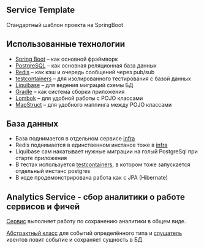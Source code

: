 ## Service Template

Стандартный шаблон проекта на SpringBoot

## Использованные технологии

* [Spring Boot](https://spring.io/projects/spring-boot) – как основной фрэймворк
* [PostgreSQL](https://www.postgresql.org/) – как основная реляционная база данных
* [Redis](https://redis.io/) – как кэш и очередь сообщений через pub/sub
* [testcontainers](https://testcontainers.com/) – для изолированного тестирования с базой данных
* [Liquibase](https://www.liquibase.org/) – для ведения миграций схемы БД
* [Gradle](https://gradle.org/) – как система сборки приложения
* [Lombok](https://projectlombok.org/) – для удобной работы с POJO классами
* [MapStruct](https://mapstruct.org/) – для удобного маппинга между POJO классами

## База данных

* База поднимается в отдельном сервисе [infra](../infra)
* Redis поднимается в единственном инстансе тоже в [infra](../infra)
* Liquibase сам накатывает нужные миграции на голый PostgreSql при старте приложения
* В тестах используется [testcontainers](https://testcontainers.com/), в котором тоже запускается отдельный инстанс
  postgres
* В коде продемонстрирована работа как с JPA (Hibernate)

## Analytics Service - сбор аналитики о работе сервисов и фичей 
[Сервис](https://github.com/Ikhsanov-Nail-95/analytics_service/blob/main/src/main/java/faang/school/analytics/service/AnalyticsEventService.java) выполняет работу по сохранению аналитики в общем виде.

[Абстрактный класс](https://github.com/Ikhsanov-Nail-95/analytics_service/blob/main/src/main/java/faang/school/analytics/listener/AbstractListener.java) для событий определённого типа и [слушатель](https://github.com/Ikhsanov-Nail-95/analytics_service/blob/main/src/main/java/faang/school/analytics/listener/FollowerEventListener.java) ивентов ловит событие и сохраняет сущность в БД
